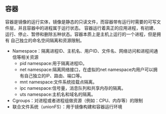 ## 容器

容器是镜像的运行实体，镜像是静态的只读文件，而容器带有运行时需要的可写文件层，并且容器中的进程属于运行状态。 容器运行着真正的应用进程，有初建、运行、停止、暂停和删除五种状态。容器本质上是主机上运行的一个进程，但是拥有
自己独立的命名空间隔离和资源限制。

* Namespace：隔离进程ID、主机名、用户ID、文件名、网络访问和进程间通信等相关资源
    - pid namespace:用于隔离进程ID。
    - net namespace:隔离网络接口，在虚拟的net namespace内用户可以拥有自己独立的IP、路由、端口等。
    - mnt namespace:文件系统挂载点隔离。
    - ipc namespace:信号量，消息队列和共享内存的隔离。
    - uts namespace:主机名和域名的隔离。
* Cgroups：对进程或者进程组做资源（例如：CPU、内存等）的限制
* 联合文件系统（unionFS）：用于镜像构建和容器运行环境